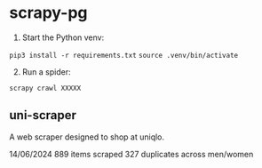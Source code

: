 # scrapy-pg

1. Start the Python venv:

`pip3 install -r requirements.txt`
`source .venv/bin/activate`

2. Run a spider:

`scrapy crawl XXXXX`

## uni-scraper

A web scraper designed to shop at uniqlo.

14/06/2024
889 items scraped
327 duplicates across men/women